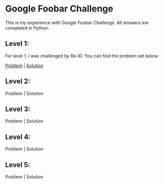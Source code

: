# <h1>Google Foobar Challenge </h1>

This is my experience with Google Foobar Challenge. All answers are completed in Python:

<h2>Level 1:</h2>
For level 1, I was challenged by Re-ID. You can find the problem set below.

[Problem](https://github.com/HCury/googleFoobar/blob/master/Level%201/reID.txt) | [Solution](https://github.com/HCury/googleFoobar/blob/master/Level%201/solution.py)

<h2>Level 2:</h2>

Problem | Solution

<h2>Level 3:</h2> 

Problem | Solution

<h2>Level 4:</h2>

Problem | Solution

<h2>Level 5:</h2>

Problem | Solution
